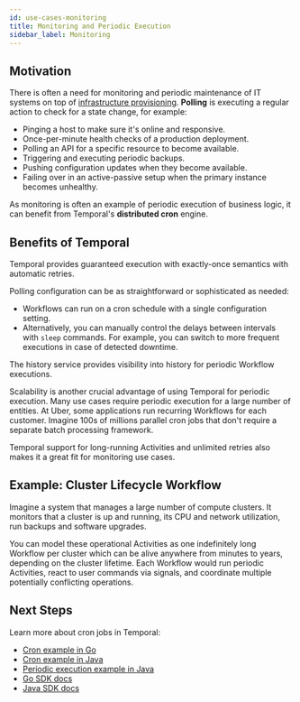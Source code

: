 ```yaml
---
id: use-cases-monitoring
title: Monitoring and Periodic Execution
sidebar_label: Monitoring
---
```



## Motivation

There is often a need for monitoring and periodic maintenance of IT systems on top of [infrastructure provisioning](/docs/use-cases-provisioning). **Polling** is executing a regular action to check for a state change, for example:

- Pinging a host to make sure it's online and responsive.
- Once-per-minute health checks of a production deployment.
- Polling an API for a specific resource to become available.
- Triggering and executing periodic backups.
- Pushing configuration updates when they become available.
- Failing over in an active-passive setup when the primary instance becomes unhealthy.

As monitoring is often an example of periodic execution of business logic, it can benefit from Temporal's **distributed cron** engine.

## Benefits of Temporal

Temporal provides guaranteed execution with exactly-once semantics with automatic retries.

Polling configuration can be as straightforward or sophisticated as needed:

- Workflows can run on a cron schedule with a single configuration setting.
- Alternatively, you can manually control the delays between intervals with `sleep` commands. For example, you can switch to more frequent executions in case of detected downtime.

The history service provides visibility into history for periodic Workflow executions.

Scalability is another crucial advantage of using Temporal for periodic execution. Many use cases require periodic execution for a large number of entities. At Uber, some applications run recurring Workflows for each customer. Imagine 100s of millions parallel cron jobs that don't require a separate batch processing framework.

Temporal support for long-running Activities and unlimited retries also makes it a great fit for monitoring use cases.

## Example: Cluster Lifecycle Workflow

Imagine a system that manages a large number of compute clusters. It monitors that a cluster is up and running, its CPU and network utilization, run backups and software upgrades.

You can model these operational Activities as one indefinitely long Workflow per cluster which can be alive anywhere from minutes to years, depending on the cluster lifetime. Each Workflow would run periodic Activities, react to user commands via signals, and coordinate multiple potentially conflicting operations.

## Next Steps

Learn more about cron jobs in Temporal:

- [Cron example in Go](https://github.com/temporalio/temporal-go-samples/tree/master/cron)
- [Cron example in Java](https://github.com/temporalio/temporal-java-samples/blob/master/src/main/java/io/temporal/samples/hello/HelloCron.java)
- [Periodic execution example in Java](https://github.com/temporalio/temporal-java-samples/blob/master/src/main/java/io/temporal/samples/hello/HelloPeriodic.java)
- [Go SDK docs](/docs/go-distributed-cron)
- [Java SDK docs](/docs/java-distributed-cron)

